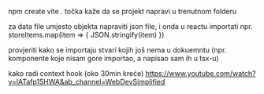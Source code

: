 npm create vite .
točka kaže da se projekt napravi u trenutnom folderu

za data file umjesto objekta napraviti json file, i onda u reactu importati npr.
storeItems.map(item => {
JSON.stringify(item)
})

provjeriti kako se importaju stvari kojih još nema u dokuemntu (npr. komponente koje nisam gore importao, a napisao sam ih u tsx-u)

kako radi context hook (oko 30min kreće)
https://www.youtube.com/watch?v=lATafp15HWA&ab_channel=WebDevSimplified
